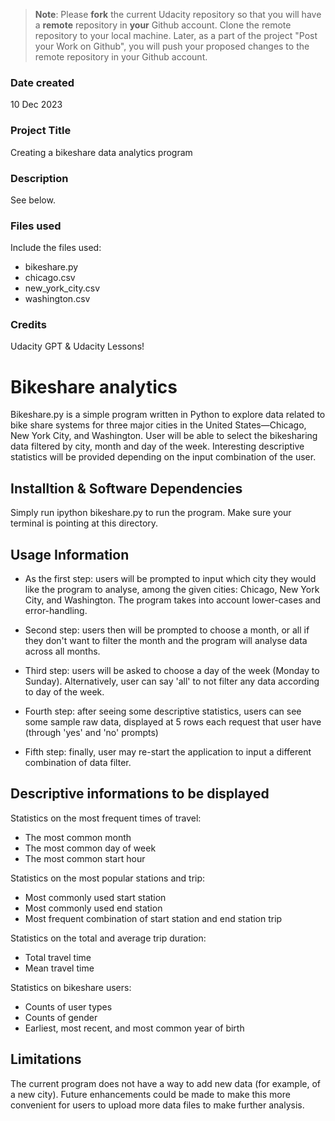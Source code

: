 >**Note**: Please **fork** the current Udacity repository so that you will have a **remote** repository in **your** Github account. Clone the remote repository to your local machine. Later, as a part of the project "Post your Work on Github", you will push your proposed changes to the remote repository in your Github account.

### Date created
10 Dec 2023

### Project Title
Creating a bikeshare data analytics program

### Description
See below. 

### Files used
Include the files used: 
- bikeshare.py
- chicago.csv
- new_york_city.csv
- washington.csv

### Credits
Udacity GPT & Udacity Lessons! 

# Bikeshare analytics

Bikeshare.py is a simple program written in Python to explore data related to bike share systems for three major cities in the United States—Chicago, New York City, and Washington. User will be able to select the bikesharing data filtered by city, month and day of the week. Interesting descriptive statistics will be provided depending on the input combination of the user.

## Installtion & Software Dependencies 

Simply run ipython bikeshare.py to run the program. Make sure your terminal is pointing at this directory. 

## Usage Information

- As the first step: users will be prompted to input which city they would like the program to analyse, among the given cities: Chicago, New York City, and Washington. The program takes into account lower-cases and error-handling. 

- Second step: users then will be prompted to choose a month, or all if they don't want to filter the month and the program will analyse data across all months.

- Third step: users will be asked to choose a day of the week (Monday to Sunday). Alternatively, user can say 'all' to not filter any data according to day of the week.

- Fourth step: after seeing some descriptive statistics, users can see some sample raw data, displayed at 5 rows each request that user have (through 'yes' and 'no' prompts)

- Fifth step: finally, user may re-start the application to input a different combination of data filter.

## Descriptive informations to be displayed

Statistics on the most frequent times of travel:
- The most common month
- The most common day of week
- The most common start hour

Statistics on the most popular stations and trip:
- Most commonly used start station
- Most commonly used end station
- Most frequent combination of start station and end station trip

Statistics on the total and average trip duration:
- Total travel time
- Mean travel time

Statistics on bikeshare users:
- Counts of user types
- Counts of gender
- Earliest, most recent, and most common year of birth

## Limitations

The current program does not have a way to add new data (for example, of a new city). Future enhancements could be made to make this more convenient for users to upload more data files to make further analysis.

